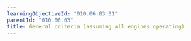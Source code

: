 ```yaml
---
learningObjectiveId: "010.06.03.01"
parentId: "010.06.03"
title: General criteria (assuming all engines operating)
---
```

